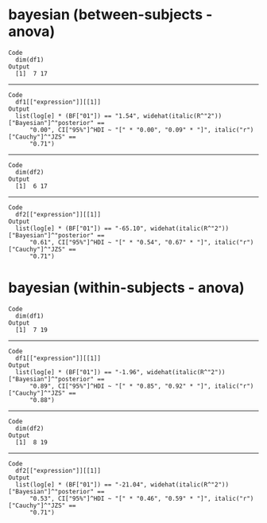 # bayesian (between-subjects - anova)

    Code
      dim(df1)
    Output
      [1]  7 17

---

    Code
      df1[["expression"]][[1]]
    Output
      list(log[e] * (BF["01"]) == "1.54", widehat(italic(R^"2"))["Bayesian"]^"posterior" == 
          "0.00", CI["95%"]^HDI ~ "[" * "0.00", "0.09" * "]", italic("r")["Cauchy"]^"JZS" == 
          "0.71")

---

    Code
      dim(df2)
    Output
      [1]  6 17

---

    Code
      df2[["expression"]][[1]]
    Output
      list(log[e] * (BF["01"]) == "-65.10", widehat(italic(R^"2"))["Bayesian"]^"posterior" == 
          "0.61", CI["95%"]^HDI ~ "[" * "0.54", "0.67" * "]", italic("r")["Cauchy"]^"JZS" == 
          "0.71")

# bayesian (within-subjects - anova)

    Code
      dim(df1)
    Output
      [1]  7 19

---

    Code
      df1[["expression"]][[1]]
    Output
      list(log[e] * (BF["01"]) == "-1.96", widehat(italic(R^"2"))["Bayesian"]^"posterior" == 
          "0.89", CI["95%"]^HDI ~ "[" * "0.85", "0.92" * "]", italic("r")["Cauchy"]^"JZS" == 
          "0.88")

---

    Code
      dim(df2)
    Output
      [1]  8 19

---

    Code
      df2[["expression"]][[1]]
    Output
      list(log[e] * (BF["01"]) == "-21.04", widehat(italic(R^"2"))["Bayesian"]^"posterior" == 
          "0.53", CI["95%"]^HDI ~ "[" * "0.46", "0.59" * "]", italic("r")["Cauchy"]^"JZS" == 
          "0.71")

